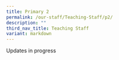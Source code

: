 ```yaml
---
title: Primary 2
permalink: /our-staff/Teaching-Staff/p2/
description: ""
third_nav_title: Teaching Staff
variant: markdown
---
```

Updates in progress